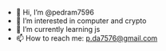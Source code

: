 - 👋 Hi, I’m @pedram7596
- 👀 I’m interested in computer and crypto
- 🌱 I’m currently learning js
- 📫 How to reach me: p.da7576@gmail.com

<!---
pedram7596/pedram7596 is a ✨ special ✨ repository because its `README.md` (this file) appears on your GitHub profile.
You can click the Preview link to take a look at your changes.
--->
